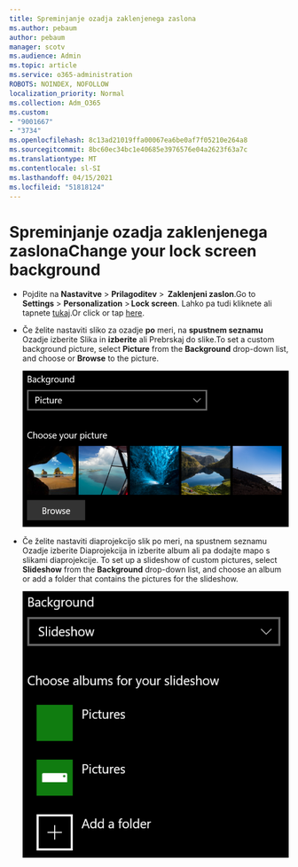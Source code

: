 ```yaml
---
title: Spreminjanje ozadja zaklenjenega zaslona
ms.author: pebaum
author: pebaum
manager: scotv
ms.audience: Admin
ms.topic: article
ms.service: o365-administration
ROBOTS: NOINDEX, NOFOLLOW
localization_priority: Normal
ms.collection: Adm_O365
ms.custom:
- "9001667"
- "3734"
ms.openlocfilehash: 8c13ad21019ffa00067ea6be0af7f05210e264a8
ms.sourcegitcommit: 8bc60ec34bc1e40685e3976576e04a2623f63a7c
ms.translationtype: MT
ms.contentlocale: sl-SI
ms.lasthandoff: 04/15/2021
ms.locfileid: "51818124"
---
```

# <a name="change-your-lock-screen-background"></a><span data-ttu-id="7e6ff-102">Spreminjanje ozadja zaklenjenega zaslona</span><span class="sxs-lookup"><span data-stu-id="7e6ff-102">Change your lock screen background</span></span>

- <span data-ttu-id="7e6ff-103">Pojdite na **Nastavitve**  >  **Prilagoditev**  >  **Zaklenjeni zaslon**.</span><span class="sxs-lookup"><span data-stu-id="7e6ff-103">Go to **Settings** > **Personalization** > **Lock screen**.</span></span> <span data-ttu-id="7e6ff-104">Lahko pa tudi kliknete ali tapnete [tukaj](ms-settings:lockscreen?activationSource=GetHelp).</span><span class="sxs-lookup"><span data-stu-id="7e6ff-104">Or click or tap [here](ms-settings:lockscreen?activationSource=GetHelp).</span></span>

- <span data-ttu-id="7e6ff-105">Če želite nastaviti sliko za ozadje **po** meri, na **spustnem seznamu** Ozadje izberite Slika in **izberite** ali Prebrskaj do slike.</span><span class="sxs-lookup"><span data-stu-id="7e6ff-105">To set a custom background picture, select **Picture** from the **Background** drop-down list, and choose or **Browse** to the picture.</span></span>

  ![Nastavitev slike za ozadje po meri.](media/set-custom-background-pic.png)

- <span data-ttu-id="7e6ff-107">Če želite nastaviti diaprojekcijo slik  po meri, na spustnem seznamu Ozadje izberite Diaprojekcija in izberite album ali pa dodajte mapo s slikami diaprojekcije. </span><span class="sxs-lookup"><span data-stu-id="7e6ff-107">To set up a slideshow of custom pictures, select **Slideshow** from the **Background** drop-down list, and choose an album or add a folder that contains the pictures for the slideshow.</span></span>

  ![Nastavite diaprojekcijo slik po meri.](media/set-up-slideshow-background.png)
